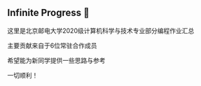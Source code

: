 ## Infinite Progress 🌈

这里是北京邮电大学2020级计算机科学与技术专业部分编程作业汇总

主要贡献来自于6位常驻合作成员

希望能为新同学提供一些思路与参考

一切顺利！

<!--

**Here are some ideas to get you started:**

🙋‍♀️ A short introduction - what is your organization all about?
🌈 Contribution guidelines - how can the community get involved?
👩‍💻 Useful resources - where can the community find your docs? Is there anything else the community should know?
🍿 Fun facts - what does your team eat for breakfast?
🧙 Remember, you can do mighty things with the power of [Markdown](https://docs.github.com/github/writing-on-github/getting-started-with-writing-and-formatting-on-github/basic-writing-and-formatting-syntax)
-->
